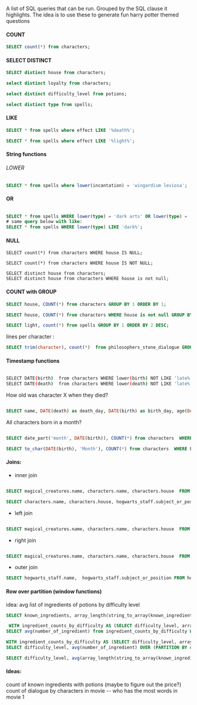 A list of SQL queries that can be run. Grouped by the SQL clause it highlights. 
The idea is to use these to generate fun harry potter themed questions 



#### COUNT
```sql
SELECT count(*) from characters;

```

#### SELECT DISTINCT 

```sql
SELECT distinct house from characters; 

select distinct loyalty from characters;

select distinct difficulty_level from potions;

select distinct type from spells;
```

#### LIKE 

```sql 
SELECT * from spells where effect LIKE '%death%';

SELECT * from spells where effect LIKE '%light%';
```

#### String functions 

###### LOWER

```sql 
SELECT * from spells where lower(incantation) = 'wingardium leviosa';
```


#### OR 

```sql

SELECT * from spells WHERE lower(type) = 'dark arts' OR lower(type) = 'dark charm';
# same query below with like:
SELECT * from spells WHERE lower(type) LIKE 'dark%';
```

#### NULL 
```
SELECT count(*) from characters WHERE house IS NULL;

SELECT count(*) from characters WHERE house IS NOT NULL;

SELECT distinct house from characters;
SELECT distinct house from characters WHERE house is not null;
```


#### COUNT with GROUP 

```sql
SELECT house, COUNT(*) from characters GROUP BY 1 ORDER BY 1;

SELECT house, COUNT(*) from characters WHERE house is not null GROUP BY 1 ORDER BY 1;

SELECT light, count(*) from spells GROUP BY 1 ORDER BY 2 DESC;

```

lines per character :

```sql 
SELECT trim(character), count(*)  from philosophers_stone_dialogue GROUP BY 1 ORDER BY 2 DESC;
```

#### Timestamp functions

```sh 

SELECT DATE(birth)  from characters WHERE lower(birth) NOT LIKE 'late%' LIMIT 5;
SELECT DATE(death)  from characters WHERE lower(death) NOT LIKE 'late%' LIMIT 5;

``` 

How old was character X when they died? 

```sql

SELECT name, DATE(death) as death_day, DATE(birth) as birth_day, age(DATE(death),DATE(birth))  from characters WHERE birth IS NOT NULL and death IS NOT NULL;
```
All characters born in a month? 
```sql 

SELECT date_part('month', DATE(birth)), COUNT(*) from characters  WHERE birth IS NOT NULL GROUP BY 1 ORDER BY 1;

SELECT to_char(DATE(birth), 'Month'), COUNT(*) from characters  WHERE birth IS NOT NULL GROUP BY 1 ORDER BY 1;
```

#### Joins: 

- inner join 

```sql

SELECT magical_creatures.name, characters.name, characters.house  FROM magical_creatures JOIN characters ON magical_creatures.owner = characters.name;
```

```sql
SELECT characters.name, characters.house, hogwarts_staff.subject_or_position FROM hogwarts_staff JOIN characters on hogwarts_staff.name = characters.name;
```

- left join 
```sql

SELECT magical_creatures.name, characters.name, characters.house  FROM characters LEFT JOIN magical_creatures ON magical_creatures.owner = characters.name WHERE house='Gryffindor';
```

- right join 
```sql

SELECT magical_creatures.name, characters.name, characters.house  FROM magical_creatures RIGHT  JOIN characters ON magical_creatures.owner = characters.name WHERE house='Gryffindor';
```

- outer join 

```sql 
SELECT hogwarts_staff.name,  hogwarts_staff.subject_or_position FROM hogwarts_staff LEFT JOIN characters on hogwarts_staff.name = characters.name WHERE characters.name IS NULL;
```

#### Row over partition (window functions)

idea: avg list of ingredients of potions by difficulty level

```sql 
SELECT known_ingredients, array_length(string_to_array(known_ingredients, ','), 1) as number_of_ingredient FROM potions WHERE KNOWN_INGREDIENTS IS NOT NULL AND difficulty_level IS NOT NULL;

 WITH ingredient_counts_by_difficulty AS (SELECT difficulty_level, array_length(string_to_array(known_ingredients, ','), 1) as number_of_ingredient FROM potions WHERE KNOWN_INGREDIENTS IS NOT NULL AND difficulty_level IS NOT NULL)
SELECT avg(number_of_ingredient) from ingredient_counts_by_difficulty WHERE difficulty_level='Advanced';

WITH ingredient_counts_by_difficulty AS (SELECT difficulty_level, array_length(string_to_array(known_ingredients, ','), 1) as number_of_ingredient FROM potions WHERE KNOWN_INGREDIENTS IS NOT NULL AND difficulty_level IS NOT NULL)
SELECT difficulty_level, avg(number_of_ingredient) OVER (PARTITION BY difficulty_level) FROM ingredient_counts_by_difficulty;

SELECT difficulty_level, avg(array_length(string_to_array(known_ingredients, ','), 1)) OVER (PARTITION BY difficulty_level) FROM potions WHERE KNOWN_INGREDIENTS IS NOT NULL AND difficulty_level IS NOT NULL
```
 
#### Ideas: 

count of known ingredients with potions (maybe to figure out the price?)
count of dialogue by characters in movie -- who has the most words in movie 1 
